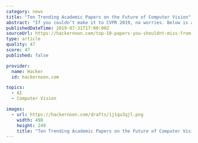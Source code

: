 ```yaml
---
category: news
title: "Ten Trending Academic Papers on the Future of Computer Vision"
abstract: "If you couldn’t make it to CVPR 2019, no worries. Below is a list of top 10 papers everyone was talking about, covering DeepFakes, Facial Recognition, Reconstruction, & more. TLDR: Given audio speech input, they generate plausible gestures to go along ..."
publishedDateTime: 2019-07-31T17:00:00Z
sourceUrl: https://hackernoon.com/top-10-papers-you-shouldnt-miss-from-cvpr-2019-deepfake-facial-recognition-reconstruction-and-more-d5ly3q1w
type: article
quality: 47
score: 47
published: false

provider:
  name: Hacker
  id: hackernoon.com

topics:
  - AI
  - Computer Vision

images:
  - url: https://hackernoon.com/drafts/1j1qu3qjl.png
    width: 498
    height: 249
    title: "Ten Trending Academic Papers on the Future of Computer Vision"
---
```

